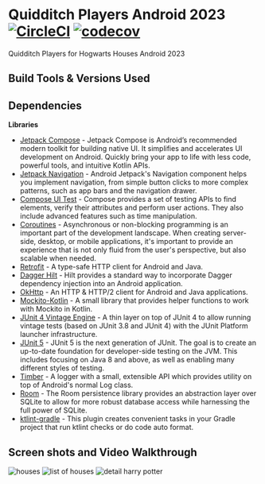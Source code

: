 # Quidditch Players Android 2023 [![CircleCI](https://circleci.com/gh/circleci/circleci-docs.svg?style=shield)](https://circleci.com/gh/circleci/circleci-docs) [![codecov](https://codecov.io/gh/CJMobileApps/quidditch-players-android-2023/graph/badge.svg?token=nruZM3ZAGj)](https://codecov.io/gh/CJMobileApps/quidditch-players-android-2023)

Quidditch Players for Hogwarts Houses Android 2023

Build Tools & Versions Used
----

Dependencies
---

**Libraries**
- [Jetpack Compose](https://developer.android.com/jetpack/compose) - Jetpack Compose is Android’s recommended modern toolkit for building native UI. It simplifies and accelerates UI development on Android. Quickly bring your app to life with less code, powerful tools, and intuitive Kotlin APIs.
- [Jetpack Navigation](https://developer.android.com/guide/navigation) - Android Jetpack's Navigation component helps you implement navigation, from simple button clicks to more complex patterns, such as app bars and the navigation drawer.
- [Compose UI Test](https://developer.android.com/jetpack/compose/testing) - Compose provides a set of testing APIs to find elements, verify their attributes and perform user actions. They also include advanced features such as time manipulation.
- [Coroutines](https://kotlinlang.org/docs/coroutines-overview.html) - Asynchronous or non-blocking programming is an important part of the development landscape. When creating server-side, desktop, or mobile applications, it's important to provide an experience that is not only fluid from the user's perspective, but also scalable when needed.
- [Retrofit](http://square.github.io/retrofit/) - A type-safe HTTP client for Android and Java.
- [Dagger Hilt](https://dagger.dev/hilt/) - Hilt provides a standard way to incorporate Dagger dependency injection into an Android application.
- [OkHttp](http://square.github.io/okhttp/) - An HTTP & HTTP/2 client for Android and Java applications.
- [Mockito-Kotlin](https://github.com/mockito/mockito-kotlin) - A small library that provides helper functions to work with Mockito in Kotlin.
- [JUnit 4 Vintage Engine](https://mvnrepository.com/artifact/org.junit.vintage/junit-vintage-engine) - A thin layer on top of JUnit 4 to allow running vintage tests (based on JUnit 3.8 and JUnit 4) with the JUnit Platform launcher infrastructure.
- [JUnit 5](https://junit.org/junit5/) - JUnit 5 is the next generation of JUnit. The goal is to create an up-to-date foundation for developer-side testing on the JVM. This includes focusing on Java 8 and above, as well as enabling many different styles of testing.
- [Timber](https://github.com/JakeWharton/timber) - A logger with a small, extensible API which provides utility on top of Android's normal Log class.
- [Room](https://developer.android.com/training/data-storage/room) - The Room persistence library provides an abstraction layer over SQLite to allow for more robust database access while harnessing the full power of SQLite.
- [ktlint-gradle](https://github.com/JLLeitschuh/ktlint-gradle) - This plugin creates convenient tasks in your Gradle project that run ktlint checks or do code auto format.

Screen shots and Video Walkthrough
----
![houses](https://github.com/CJMobileApps/quidditch-players-android-2023/assets/18547470/0cdcebb5-99dc-41db-a4c0-dfede951da07)
![list of houses](https://github.com/CJMobileApps/quidditch-players-android-2023/assets/18547470/f57517c6-abe2-45ad-860a-b65b218c9c6e)
![detail harry potter](https://github.com/CJMobileApps/quidditch-players-android-2023/assets/18547470/3aa58232-3b1c-43c5-bafc-116bcbdbb154)
